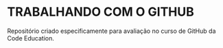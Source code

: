 # TRABALHANDO COM O GITHUB
Repositório criado especificamente para avaliação no curso de GitHub da Code Education. 


